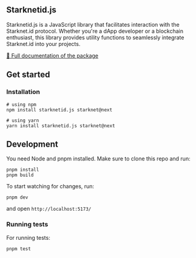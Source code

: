 ## Starknetid.js

Starknetid.js is a JavaScript library that facilitates interaction with the
Starknet.id protocol. Whether you're a dApp developer or a blockchain
enthusiast, this library provides utility functions to seamlessly integrate
Starknet.id into your projects.

[🔗 Full documentation of the package](https://docs.starknet.id/devs/starknetidjs)

## Get started

### Installation

```
# using npm
npm install starknetid.js starknet@next

# using yarn
yarn install starknetid.js starknet@next
```

## Development

You need Node and pnpm installed. Make sure to clone this repo and run:

```
pnpm install
pnpm build
```

To start watching for changes, run:

```
pnpm dev
```

and open `http://localhost:5173/`

### Running tests

For running tests:

```
pnpm test
```
